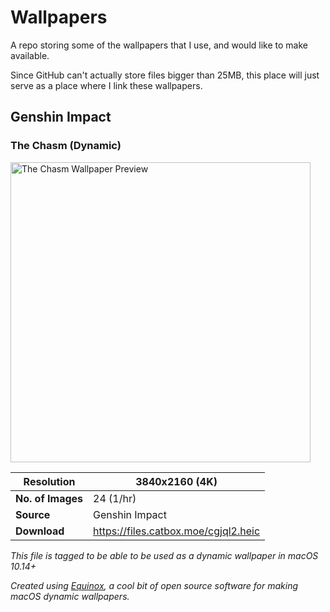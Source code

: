 # Wallpapers
A repo storing some of the wallpapers that I use, and would like to make available.

Since GitHub can't actually store files bigger than 25MB, this place will just serve as a place where I link these wallpapers.

## Genshin Impact

### The Chasm (Dynamic)

<img src="https://github.com/user-attachments/assets/e476ea4f-9c62-461b-b413-d9695f832bb8" alt="The Chasm Wallpaper Preview" width="480"/>

| Resolution | 3840x2160 (4K) |
| ---------- | -------------- |
| **No. of Images** | 24 (1/hr) 
| **Source** | Genshin Impact
| **Download** | https://files.catbox.moe/cgjql2.heic

*This file is tagged to be able to be used as a dynamic wallpaper in macOS 10.14+*

*Created using [Equinox](https://github.com/rlxone/Equinox), a cool bit of open source software for making macOS dynamic wallpapers.*
